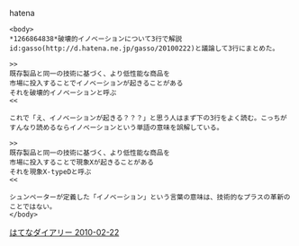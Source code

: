 
hatena

```
<body>
*1266864838*破壊的イノベーションについて3行で解説
id:gasso(http://d.hatena.ne.jp/gasso/20100222)と議論して3行にまとめた。

>>
既存製品と同一の技術に基づく、より低性能な商品を
市場に投入することでイノベーションが起きることがある
それを破壊的イノベーションと呼ぶ
<<

これで「え、イノベーションが起きる？？？」と思う人はまず下の3行をよく読む。こっちがすんなり読めるならイノベーションという単語の意味を誤解している。

>>
既存製品と同一の技術に基づく、より低性能な商品を
市場に投入することで現象Xが起きることがある
それを現象X-typeDと呼ぶ
<<

シュンペーターが定義した「イノベーション」という言葉の意味は、技術的なプラスの革新のことではない。
</body>
```


[はてなダイアリー 2010-02-22](https://nishiohirokazu.hatenadiary.org/archive/2010/02/22)